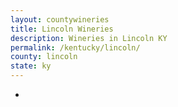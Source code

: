 ```yaml
---
layout: countywineries
title: Lincoln Wineries
description: Wineries in Lincoln KY
permalink: /kentucky/lincoln/
county: lincoln
state: ky
---
```

-
